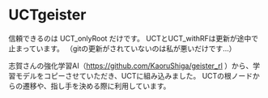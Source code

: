 # UCTgeister

信頼できるのは UCT_onlyRoot だけです。
UCTとUCT_withRFは更新が途中で止まっています。
（gitの更新がされていないのは私が悪いだけです...）

志賀さんの強化学習AI（https://github.com/KaoruShiga/geister_rl
）から、学習モデルをコピーさせていただき、UCTに組み込みました。
UCTの根ノードからの遷移や、指し手を決める際に利用しています。